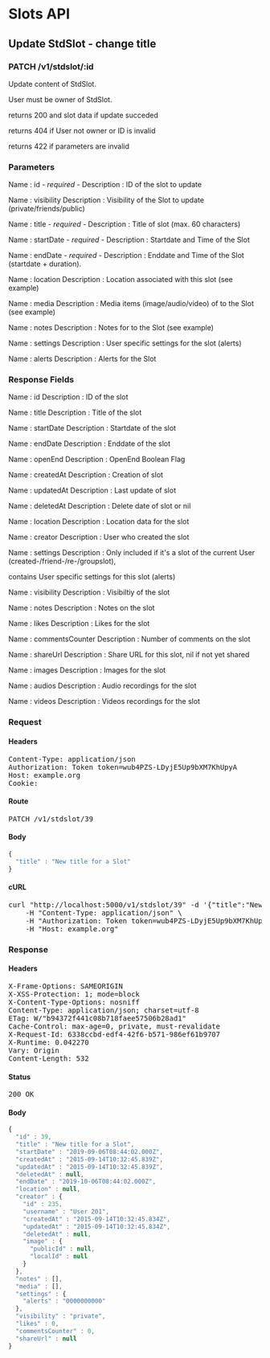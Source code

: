 # Slots API

## Update StdSlot - change title

### PATCH /v1/stdslot/:id

Update content of StdSlot.

User must be owner of StdSlot.

returns 200 and slot data if update succeded 

returns 404 if User not owner or ID is invalid

returns 422 if parameters are invalid

### Parameters

Name : id *- required -*
Description : ID of the slot to update

Name : visibility
Description : Visibility of the Slot to update (private/friends/public)

Name : title *- required -*
Description : Title of slot (max. 60 characters)

Name : startDate *- required -*
Description : Startdate and Time of the Slot

Name : endDate *- required -*
Description : Enddate and Time of the Slot (startdate + duration).

Name : location
Description : Location associated with this slot (see example)

Name : media
Description : Media items (image/audio/video) of to the Slot (see example)

Name : notes
Description : Notes for to the Slot (see example)

Name : settings
Description : User specific settings for the slot (alerts)

Name : alerts
Description : Alerts for the Slot


### Response Fields

Name : id
Description : ID of the slot

Name : title
Description : Title of the slot

Name : startDate
Description : Startdate of the slot

Name : endDate
Description : Enddate of the slot

Name : openEnd
Description : OpenEnd Boolean Flag

Name : createdAt
Description : Creation of slot

Name : updatedAt
Description : Last update of slot

Name : deletedAt
Description : Delete date of slot or nil

Name : location
Description : Location data for the slot

Name : creator
Description : User who created the slot

Name : settings
Description : Only included if it&#39;s a slot of the current User (created-/friend-/re-/groupslot),

contains User specific settings for this slot (alerts)

Name : visibility
Description : Visibiltiy of the slot

Name : notes
Description : Notes on the slot

Name : likes
Description : Likes for the slot

Name : commentsCounter
Description : Number of comments on the slot

Name : shareUrl
Description : Share URL for this slot, nil if not yet shared

Name : images
Description : Images for the slot

Name : audios
Description : Audio recordings for the slot

Name : videos
Description : Videos recordings for the slot

### Request

#### Headers

<pre>Content-Type: application/json
Authorization: Token token=wub4PZS-LDyjE5Up9bXM7KhUpyA
Host: example.org
Cookie: </pre>

#### Route

<pre>PATCH /v1/stdslot/39</pre>

#### Body
```javascript
{
  "title" : "New title for a Slot"
}
```


#### cURL

<pre class="request">curl &quot;http://localhost:5000/v1/stdslot/39&quot; -d &#39;{&quot;title&quot;:&quot;New title for a Slot&quot;}&#39; -X PATCH \
	-H &quot;Content-Type: application/json&quot; \
	-H &quot;Authorization: Token token=wub4PZS-LDyjE5Up9bXM7KhUpyA&quot; \
	-H &quot;Host: example.org&quot;</pre>

### Response

#### Headers

<pre>X-Frame-Options: SAMEORIGIN
X-XSS-Protection: 1; mode=block
X-Content-Type-Options: nosniff
Content-Type: application/json; charset=utf-8
ETag: W/&quot;b94372f441c08b718faee57506b28ad1&quot;
Cache-Control: max-age=0, private, must-revalidate
X-Request-Id: 6338ccbd-edf4-42f6-b571-986ef61b9707
X-Runtime: 0.042270
Vary: Origin
Content-Length: 532</pre>

#### Status

<pre>200 OK</pre>

#### Body

```javascript
{
  "id" : 39,
  "title" : "New title for a Slot",
  "startDate" : "2019-09-06T08:44:02.000Z",
  "createdAt" : "2015-09-14T10:32:45.839Z",
  "updatedAt" : "2015-09-14T10:32:45.839Z",
  "deletedAt" : null,
  "endDate" : "2019-10-06T08:44:02.000Z",
  "location" : null,
  "creator" : {
    "id" : 235,
    "username" : "User 201",
    "createdAt" : "2015-09-14T10:32:45.834Z",
    "updatedAt" : "2015-09-14T10:32:45.834Z",
    "deletedAt" : null,
    "image" : {
      "publicId" : null,
      "localId" : null
    }
  },
  "notes" : [],
  "media" : [],
  "settings" : {
    "alerts" : "0000000000"
  },
  "visibility" : "private",
  "likes" : 0,
  "commentsCounter" : 0,
  "shareUrl" : null
}
```
